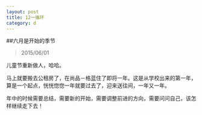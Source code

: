 ```yaml
---
layout: post
title: 12一循环
category: d
---
```


##六月是开始的季节

>2015/06/01

儿童节重新做人，哈哈。

马上就要搬去公租房了，在尚品－格蓝住了即将一年。这是从学校出来的第一年，算是一个起点，恍恍惚惚一年就要过去了，迎来送往间，一年又一年。

年中的时候需要总结，需要新的开始，需要调整前进的方向，需要问问自己，该怎样继续走下去！

